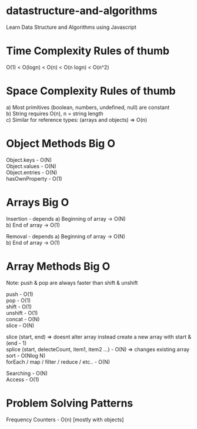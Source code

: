 # datastructure-and-algorithms

Learn Data Structure and Algorithms using Javascript

# Time Complexity Rules of thumb

O(1) < O(logn) < O(n) < O(n logn) < O(n^2)

# Space Complexity Rules of thumb

a) Most primitives (boolean, numbers, undefined, null) are constant\
b) String requires O(n), n = string length\
c) Similar for reference types: (arrays and objects) => O(n)

# Object Methods Big O

Object.keys - O(N)\
Object.values - O(N)\
Object.entries - O(N)\
hasOwnProperty - O(1)

# Arrays Big O

Insertion - depends
a) Beginning of array -> O(N)\
b) End of array -> O(1)

Removal - depends
a) Beginning of array -> O(N)\
b) End of array -> O(1)

# Array Methods Big O

Note: push & pop are always faster than shift & unshift

push - O(1)\
pop - O(1)\
shift - O(1)\
unshift - O(1)\
concat - O(N)\
slice - O(N)

slice (start, end) => doesnt alter array instead create a new array with start & (end - 1)\
splice (start, delecteCount, item1, item2 ...) - O(N) => changes existing array\
sort - O(Nlog N)\
forEach / map / filter / reduce / etc.. - O(N)

Searching - O(N)\
Access - O(1)

# Problem Solving Patterns

Frequency Counters - O(n) [mostly with objects]
